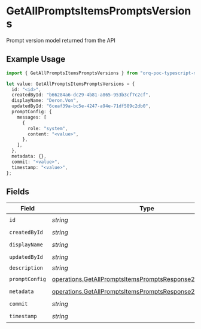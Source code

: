 # GetAllPromptsItemsPromptsVersions

Prompt version model returned from the API

## Example Usage

```typescript
import { GetAllPromptsItemsPromptsVersions } from "orq-poc-typescript-multi-env-version/models/operations";

let value: GetAllPromptsItemsPromptsVersions = {
  id: "<id>",
  createdById: "b66284a6-dc29-4b81-a865-953b3cf7c2cf",
  displayName: "Deron.Von",
  updatedById: "6ceaf39a-bc5e-4247-a94e-71df589c2db0",
  promptConfig: {
    messages: [
      {
        role: "system",
        content: "<value>",
      },
    ],
  },
  metadata: {},
  commit: "<value>",
  timestamp: "<value>",
};
```

## Fields

| Field                                                                                                                                      | Type                                                                                                                                       | Required                                                                                                                                   | Description                                                                                                                                |
| ------------------------------------------------------------------------------------------------------------------------------------------ | ------------------------------------------------------------------------------------------------------------------------------------------ | ------------------------------------------------------------------------------------------------------------------------------------------ | ------------------------------------------------------------------------------------------------------------------------------------------ |
| `id`                                                                                                                                       | *string*                                                                                                                                   | :heavy_check_mark:                                                                                                                         | N/A                                                                                                                                        |
| `createdById`                                                                                                                              | *string*                                                                                                                                   | :heavy_check_mark:                                                                                                                         | N/A                                                                                                                                        |
| `displayName`                                                                                                                              | *string*                                                                                                                                   | :heavy_check_mark:                                                                                                                         | N/A                                                                                                                                        |
| `updatedById`                                                                                                                              | *string*                                                                                                                                   | :heavy_check_mark:                                                                                                                         | N/A                                                                                                                                        |
| `description`                                                                                                                              | *string*                                                                                                                                   | :heavy_minus_sign:                                                                                                                         | N/A                                                                                                                                        |
| `promptConfig`                                                                                                                             | [operations.GetAllPromptsItemsPromptsResponse200PromptConfig](../../models/operations/getallpromptsitemspromptsresponse200promptconfig.md) | :heavy_check_mark:                                                                                                                         | N/A                                                                                                                                        |
| `metadata`                                                                                                                                 | [operations.GetAllPromptsItemsPromptsResponse200Metadata](../../models/operations/getallpromptsitemspromptsresponse200metadata.md)         | :heavy_check_mark:                                                                                                                         | N/A                                                                                                                                        |
| `commit`                                                                                                                                   | *string*                                                                                                                                   | :heavy_check_mark:                                                                                                                         | N/A                                                                                                                                        |
| `timestamp`                                                                                                                                | *string*                                                                                                                                   | :heavy_check_mark:                                                                                                                         | N/A                                                                                                                                        |